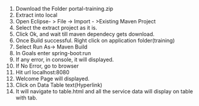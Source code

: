 1. Download the Folder portal-training.zip
2. Extract into local
3. Open Eclipse- > File -> Import - >Existing Maven Project
4. Select the extract project as it is.
5. Click Ok, and wait till maven dependecy gets download.
6. Once Build successful. Right click on application folder(training)
7. Select Run As-> Maven Build
8. In Goals enter spring-boot:run
9. If any error, in console, it will displayed.
10. If No Error, go to browser
11. Hit url localhost:8080
12. Welcome Page will displayed.
13. Click on Data Table text(Hyperlink)
14. It will navigate to table.html and all the service data will display on table with tab.

